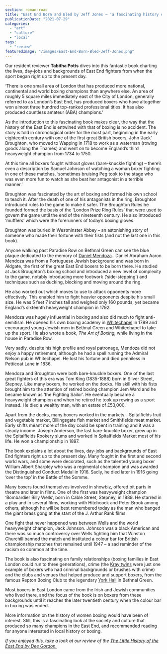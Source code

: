 ```yaml
---
section: roman-road
title: "East End Born and Bled by Jeff Jones – ‘a fascinating history of London boxing’"
publicationDate: "2021-07-29"
categories: 
  - "art"
  - "culture"
  - "local"
tags: 
  - "review"
featuredImage: "/images/East-End-Born-Bled-Jeff-Jones.png"
---
```


Our resident reviewer **Tabitha Potts** dives into this fantastic book charting the lives, day-jobs and backgrounds of East End fighters from when the sport began right up to the present day.

‘There is one small area of London that has produced more national, continental and world boxing champions than anywhere else. An area of roughly 5 square miles immediately east of the City of London, generally referred to as London’s East End, has produced boxers who have altogether won almost three hundred top-ranked professional titles. It has also produced countless amateur (ABA) champions.’

As the introduction to this fascinating book makes clear, the way that the history of the East End is entwined with that of boxing is no accident. The story is told in chronological order for the most part, beginning in the early eighteenth century with one of the first great British boxers, John ‘Jack’ Broughton, who moved to Wapping in 1718 to work as a waterman (rowing goods along the Thames) and went on to become England’s third heavyweight champion from 1734 to 1750. 

At this time all boxers fought without gloves (bare-knuckle fighting) – there’s even a description by Samuel Johnson of watching a woman boxer fighting in one of these matches, ‘sometimes bruising Peg took to the stage who was even more fun to watch as she beat her antagonist in a terrible manner.’

Broughton was fascinated by the art of boxing and formed his own school to teach it. After the death of one of his antagonists in the ring, Broughton introduced rules to the game to make it safer. The Broughton Rules he founded formed the basis of the ‘London Prize Ring Rules’ that were used to govern the game until the end of the nineteenth century. He also introduced ‘mufflers’ which were the forerunners of today’s boxing gloves.

Broughton was buried in Westminster Abbey – an astonishing story of someone who made their fortune with their fists (and not the last one in this book). 

Anyone walking past Paradise Row on Bethnal Green can see the blue plaque dedicated to the memory of [Daniel Mendoza](https://romanroadlondon.com/daniel-mendoza-jewish-history/).  Daniel Abraham Aaron Mendoza was from a Portuguese Jewish background and was born in Aldgate, the first of the great East End boxers to be born there. He studied at Jack Broughton’s boxing school and introduced a new level of complexity to the game, notably introducing more footwork (‘side-stepping’) and techniques such as ducking, blocking and moving around the ring. 

He also worked out which moves to use to attack opponents more effectively. This enabled him to fight heavier opponents despite his small size. He was 5 feet 7 inches tall and weighed only 160 pounds, yet became England’s sixteenth heavyweight champion in 1792.  

Mendoza was hugely influential in boxing and also did much to fight anti-semitism. He opened his own boxing academy in [Whitechapel](https://whitechapellondon.co.uk/) in 1789 and encouraged young Jewish men in Bethnal Green and Whitechapel to take up the sport. He also wrote a book, _The Art of Boxing,_ while living in the house in Paradise Row. 

Very sadly, despite his high profile and royal patronage, Mendoza did not enjoy a happy retirement, although he had a spell running the Admiral Nelson pub in Whitechapel. He lost his fortune and died penniless in Petticoat Lane in 1836. 

Mendoza and Broughton were both bare-knuckle boxers. One of the last great fighters of this era was Tom King (1835-1888) born in Silver Street, Stepney. Like many boxers, he worked on the docks. His skill with his fists brought him to the attention of retired boxing champion Jem Ward and he became known as ‘the Fighting Sailor’. He eventually became a heavyweight champion and when he retired he took up rowing as a sport instead. He died a wealthy man, with an estate of £53,000. 

Apart from the docks, many boxers worked in the markets – Spitalfields fruit and vegetable market, Billingsgate fish market and Smithfields meat market. Early shifts meant more of the day could be spent in training and it was a steady income. Joseph Anderson, the last bare-knuckle boxer, grew up in the Spitalfields Rookery slums and worked in Spitalfields Market most of his life. He won a championship in 1897.

The book explains a lot about the lives, day-jobs and backgrounds of East End fighters right up to the present day. Many fought in the first and second world wars, and some were decorated, such as the talented young boxer William Albert Sharpley who was a regimental champion and was awarded the Distinguished Conduct Medal in 1916. Sadly, he died later in 1916 going ‘over the top’ in the Battle of the Somme. 

Many boxers found themselves involved in showbiz, offered bit parts in theatre and later in films. One of the first was heavyweight champion ‘Bombardier Billy Wells’, born in Cable Street, Stepney, in 1889. He starred in a play and in several films, working with Hitchcock and Peter Brook among others, although he will be best remembered today as the man who banged the giant brass gong at the start of the J. Arthur Rank films. 

One fight that never happened was between Wells and the world heavyweight champion, Jack Johnson. Johnson was a black American and there was so much controversy over Wells fighting him that Winston Churchill banned the match and instituted a colour bar for British championship matches that remained until 1947 – a sad reminder of the racism so common at the time. 

The book is also fascinating on family relationships (boxing families in East London could run to three generations), crime (the [Kray twins](https://romanroadlondon.com/kray-twins-boxing-careers/) were just one example of boxers who had criminal backgrounds or brushes with crime) and the clubs and venues that helped produce and support boxers, from the famous Repton Boxing Club to the legendary [York Hall](https://romanroadlondon.com/york-hall-boxing-heritage-bethnal-green/) in Bethnal Green. 

Most boxers in East London came from the Irish and Jewish communities who lived there, and the focus of the book is on boxers from these backgrounds until it reaches the later twentieth century when the colour bar in boxing was ended.

More information on the history of women boxing would have been of interest. Still, this is a fascinating look at the society and culture that produced so many champions in the East End, and recommended reading for anyone interested in local history or boxing. 

_If you enjoyed this, take a look at our review of the_ [_The Little History of the East End by Dee Gordon._](https://romanroadlondon.com/little-history-of-the-east-end-dee-gordon-book-review/)
